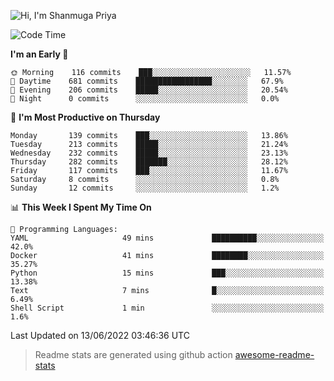 ![Hi, I'm Shanmuga Priya](https://user-images.githubusercontent.com/11372997/129910864-2785432b-adea-4e52-92eb-f9290c766e28.gif)

<!--START_SECTION:waka-->
![Code Time](http://img.shields.io/badge/Code%20Time-835%20hrs%2033%20mins-blue)

**I'm an Early 🐤** 

```text
🌞 Morning    116 commits    ███░░░░░░░░░░░░░░░░░░░░░░   11.57% 
🌆 Daytime    681 commits    █████████████████░░░░░░░░   67.9% 
🌃 Evening    206 commits    █████░░░░░░░░░░░░░░░░░░░░   20.54% 
🌙 Night      0 commits      ░░░░░░░░░░░░░░░░░░░░░░░░░   0.0%

```
📅 **I'm Most Productive on Thursday** 

```text
Monday       139 commits    ███░░░░░░░░░░░░░░░░░░░░░░   13.86% 
Tuesday      213 commits    █████░░░░░░░░░░░░░░░░░░░░   21.24% 
Wednesday    232 commits    █████░░░░░░░░░░░░░░░░░░░░   23.13% 
Thursday     282 commits    ███████░░░░░░░░░░░░░░░░░░   28.12% 
Friday       117 commits    ███░░░░░░░░░░░░░░░░░░░░░░   11.67% 
Saturday     8 commits      ░░░░░░░░░░░░░░░░░░░░░░░░░   0.8% 
Sunday       12 commits     ░░░░░░░░░░░░░░░░░░░░░░░░░   1.2%

```


📊 **This Week I Spent My Time On** 

```text
💬 Programming Languages: 
YAML                     49 mins             ██████████░░░░░░░░░░░░░░░   42.0% 
Docker                   41 mins             ████████░░░░░░░░░░░░░░░░░   35.27% 
Python                   15 mins             ███░░░░░░░░░░░░░░░░░░░░░░   13.38% 
Text                     7 mins              █░░░░░░░░░░░░░░░░░░░░░░░░   6.49% 
Shell Script             1 min               ░░░░░░░░░░░░░░░░░░░░░░░░░   1.6%

```


 Last Updated on 13/06/2022 03:46:36 UTC
<!--END_SECTION:waka-->
> Readme stats are generated using github action [awesome-readme-stats](https://github.com/anmol098/waka-readme-stats)
<!--
**Shanmugapriya03/Shanmugapriya03** is a ✨ _special_ ✨ repository because its `README.md` (this file) appears on your GitHub profile.

Here are some ideas to get you started:

- 🔭 I’m currently working on ...
- 🌱 I’m currently learning ...
- 👯 I’m looking to collaborate on ...
- 🤔 I’m looking for help with ...
- 💬 Ask me about ...
- 📫 How to reach me: ...
- 😄 Pronouns: ...
- ⚡ Fun fact: ...
-->
